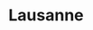 ---
title: "Lausanne"
section_title: "Lausanne Program"

text: |-
  ## 003 Lausanne

  We started with a new team in Lausanne; Coline Sauzet as Social Lead, Hélène Portier as Teaching Lead, and
  Hussam Allaham as Program Manager. We received a lot of applications, and chose 18 participants (15 male/ 3 female).
  The school started on April 23, and after 3 months of hard work all of our participants celebrated the graduation
  on July 20. Now 15 are starting their internships, 2 have apprenticeships, and 1 has a job. A big "thank you" to
  all the trainers, coaches and companies for their support

  ![PowerCoders lausanne](/img/IMG_2230-1.jpg)

  We keep track on how our participants are doing. Here a summary:

  * 18 participants
  * 1 IT-job
  * 1 IT-apprenticeship
  * 15 internships
  * 1 drop-out

team:
  header: Team Lausanne
  members:
    - description: Student / Zürich
      image: /img/portrait/abdul-nawaz-bugti.jpg
      name: Abdul Nawaz Bugti
    - description: Student / Zürich
      image: /img/portrait/abdullah-msallam.jpg
      name: Abdullah Msallam
    - description: Mentor / Zürich
      image: /img/portrait/agnes-nemethy.jpg
      name: Agnes Néméthy
    - description: Student / Zürich
      image: /img/portrait/alan-omar.jpg
      name: Alan Omar

partner:
  - image: /img/partner/schweizerische-eidgenossenschaft.png
    name: Schweizerische Eidgenossenschaft
    link: https://www.sem.admin.ch

  - image: /img/partner/arcas.jpg
    name: Arcas
    link: https://www.arcas-foundation.ch

  - image: /img/Adobe.png
    name: Adobe
    link: https://www.adobe.com

  - image: /img/partner/impacthub.jpg
    name: ImpactHub
    link: http://www.impacthub.net

---